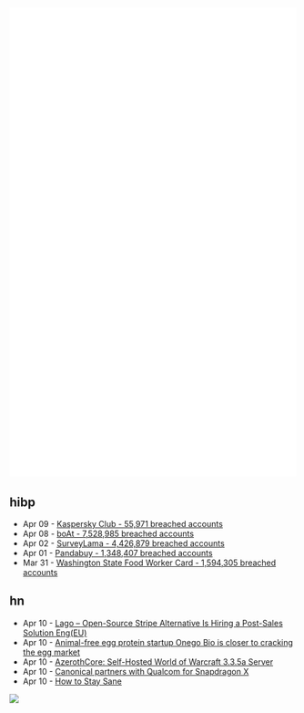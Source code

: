 ![Metrics](https://raw.githubusercontent.com/phixion/phixion/master/metrics.svg)

## hibp

<!--
for https://github.com/phixion/phixion/blob/main/.github/workflows/feeds.yml
-->
<!--START_SECTION:haveibeenpwnd-->
- Apr 09 - [Kaspersky Club - 55,971 breached accounts](https://haveibeenpwned.com/PwnedWebsites#KasperskyClub)
- Apr 08 - [boAt - 7,528,985 breached accounts](https://haveibeenpwned.com/PwnedWebsites#boAt)
- Apr 02 - [SurveyLama - 4,426,879 breached accounts](https://haveibeenpwned.com/PwnedWebsites#SurveyLama)
- Apr 01 - [Pandabuy - 1,348,407 breached accounts](https://haveibeenpwned.com/PwnedWebsites#Pandabuy)
- Mar 31 - [Washington State Food Worker Card - 1,594,305 breached accounts](https://haveibeenpwned.com/PwnedWebsites#WashingtonStateFoodWorkerCard)
<!--END_SECTION:haveibeenpwnd-->

## hn

<!--
for https://github.com/phixion/phixion/blob/main/.github/workflows/feeds.yml
-->
<!--START_SECTION:hn-->
- Apr 10 - [Lago – Open-Source Stripe Alternative Is Hiring a Post-Sales Solution Eng(EU)](https://www.ycombinator.com/companies/lago/jobs/zEAkwhK-solution-engineer-post-sales)
- Apr 10 - [Animal-free egg protein startup Onego Bio is closer to cracking the egg market](https://techcrunch.com/2024/04/01/animal-free-egg-protein-onego-bio-40m/)
- Apr 10 - [AzerothCore: Self-Hosted World of Warcraft 3.3.5a Server](https://github.com/azerothcore/azerothcore-wotlk)
- Apr 10 - [Canonical partners with Qualcom for Snapdragon X](https://www.phoronix.com/news/Ubuntu-Qualcomm-2024-Partners)
- Apr 10 - [How to Stay Sane](https://un.curl.dev/life/stay-sane)
<!--END_SECTION:hn-->

<!--
for https://yhype.me
-->
![](https://hit.yhype.me/github/profile?user_id=13013670)
